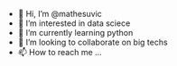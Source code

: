 - 👋 Hi, I’m @mathesuvic
- 👀 I’m interested in data sciece 
- 🌱 I’m currently learning python
- 💞️ I’m looking to collaborate on big techs
- 📫 How to reach me ...

<!---
mathesuvic/mathesuvic is a ✨ special ✨ repository because its `README.md` (this file) appears on your GitHub profile.
You can click the Preview link to take a look at your changes.
--->

